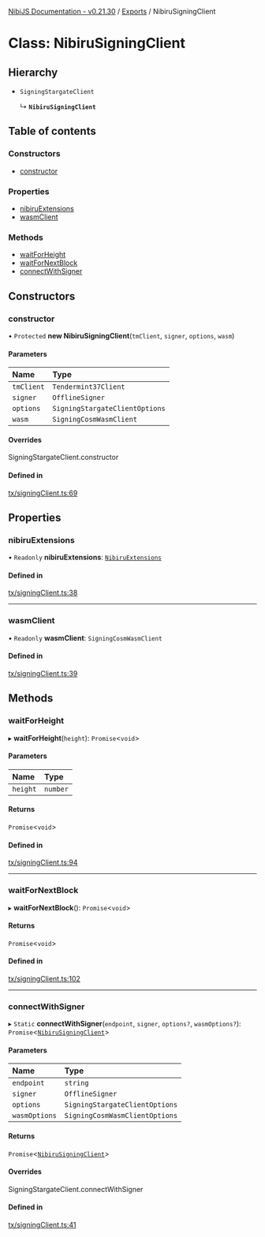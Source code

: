 [NibiJS Documentation - v0.21.30](../intro.md) / [Exports](../modules.md) / NibiruSigningClient

# Class: NibiruSigningClient

## Hierarchy

- `SigningStargateClient`

  ↳ **`NibiruSigningClient`**

## Table of contents

### Constructors

- [constructor](NibiruSigningClient.md#constructor)

### Properties

- [nibiruExtensions](NibiruSigningClient.md#nibiruextensions)
- [wasmClient](NibiruSigningClient.md#wasmclient)

### Methods

- [waitForHeight](NibiruSigningClient.md#waitforheight)
- [waitForNextBlock](NibiruSigningClient.md#waitfornextblock)
- [connectWithSigner](NibiruSigningClient.md#connectwithsigner)

## Constructors

### constructor

• `Protected` **new NibiruSigningClient**(`tmClient`, `signer`, `options`, `wasm`)

#### Parameters

| Name       | Type                           |
| :--------- | :----------------------------- |
| `tmClient` | `Tendermint37Client`           |
| `signer`   | `OfflineSigner`                |
| `options`  | `SigningStargateClientOptions` |
| `wasm`     | `SigningCosmWasmClient`        |

#### Overrides

SigningStargateClient.constructor

#### Defined in

[tx/signingClient.ts:69](https://github.com/NibiruChain/ts-sdk/blob/3914891/packages/nibijs/src/tx/signingClient.ts#L69)

## Properties

### nibiruExtensions

• `Readonly` **nibiruExtensions**: [`NibiruExtensions`](../modules.md#nibiruextensions)

#### Defined in

[tx/signingClient.ts:38](https://github.com/NibiruChain/ts-sdk/blob/3914891/packages/nibijs/src/tx/signingClient.ts#L38)

---

### wasmClient

• `Readonly` **wasmClient**: `SigningCosmWasmClient`

#### Defined in

[tx/signingClient.ts:39](https://github.com/NibiruChain/ts-sdk/blob/3914891/packages/nibijs/src/tx/signingClient.ts#L39)

## Methods

### waitForHeight

▸ **waitForHeight**(`height`): `Promise`<`void`\>

#### Parameters

| Name     | Type     |
| :------- | :------- |
| `height` | `number` |

#### Returns

`Promise`<`void`\>

#### Defined in

[tx/signingClient.ts:94](https://github.com/NibiruChain/ts-sdk/blob/3914891/packages/nibijs/src/tx/signingClient.ts#L94)

---

### waitForNextBlock

▸ **waitForNextBlock**(): `Promise`<`void`\>

#### Returns

`Promise`<`void`\>

#### Defined in

[tx/signingClient.ts:102](https://github.com/NibiruChain/ts-sdk/blob/3914891/packages/nibijs/src/tx/signingClient.ts#L102)

---

### connectWithSigner

▸ `Static` **connectWithSigner**(`endpoint`, `signer`, `options?`, `wasmOptions?`): `Promise`<[`NibiruSigningClient`](NibiruSigningClient.md)\>

#### Parameters

| Name          | Type                           |
| :------------ | :----------------------------- |
| `endpoint`    | `string`                       |
| `signer`      | `OfflineSigner`                |
| `options`     | `SigningStargateClientOptions` |
| `wasmOptions` | `SigningCosmWasmClientOptions` |

#### Returns

`Promise`<[`NibiruSigningClient`](NibiruSigningClient.md)\>

#### Overrides

SigningStargateClient.connectWithSigner

#### Defined in

[tx/signingClient.ts:41](https://github.com/NibiruChain/ts-sdk/blob/3914891/packages/nibijs/src/tx/signingClient.ts#L41)

